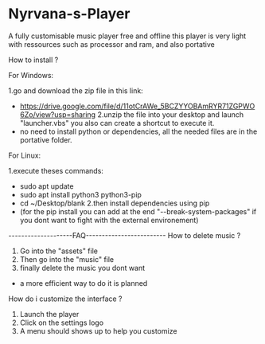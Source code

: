 # Nyrvana-s-Player
A fully customisable music player free and offline
this player is very light with ressources such as processor and ram, and also portative

How to install ?

For Windows:

1.go and download the zip file in this link:
- https://drive.google.com/file/d/11otCrAWe_5BCZYYOBAmRYR71ZGPWO6Zo/view?usp=sharing
2.unzip the file into your desktop and launch "launcher.vbs" you also can create a shortcut to execute it.
- no need to install python or dependencies, all the needed files are in  the portative folder.


For Linux:

1.execute theses commands:
- sudo apt update
- sudo apt install python3 python3-pip
- cd ~/Desktop/blank
2.then install dependencies using pip
- (for the pip install you can add at the end "--break-system-packages" if you dont want to fight with the external environement)




--------------------FAQ-------------------------
How to delete music ?
1. Go into the "assets" file
2. Then go into the "music" file
3. finally delete the music you dont want

- a more efficient way to do it is planned

How do i customize the interface ?
1. Launch  the player
2. Click on the settings logo
3. A menu should shows up to help you customize

